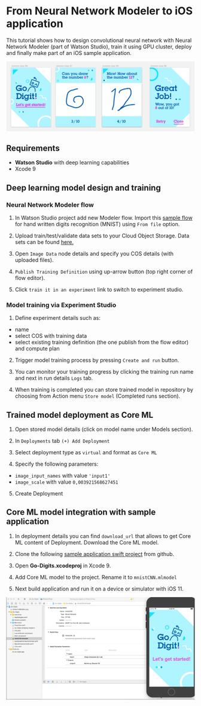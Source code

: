 # From Neural Network Modeler to iOS application

This tutorial shows how to design convolutional neural network with Neural Network Modeler (part of Watson Studio), train it using GPU cluster, deploy and finally make part of an iOS sample application.

<p align="center">
  <img src="Screenshots/app_screens.png" width="800"/>
</p>

## Requirements
- **Watson Studio** with deep learning capabilities
- Xcode 9



## Deep learning model design and training

### Neural Network Modeler flow
1. In Watson Studio project add new Modeler flow. Import this [sample flow](https://dataplatform.ibm.com/docs/content/analyze-data/ml-canvas-nnd-mnist-tutorial.html?audience=wdp&context=analytics
) for hand written digits recognition (MNIST) using  `From file` option.

2. Upload train/test/validate data sets to your Cloud Object Storage. Data sets can be found [here.](https://github.com/pmservice/wml-sample-models/tree/master/keras/mnist/data)

3. Open `Image Data` node details and specify you COS details (with uploaded files).

4. `Publish Training Definition` using up-arrow button (top right corner of flow editor).

5. Click `train it in an experiment` link to switch to experiment studio.

### Model training via Experiment Studio

1. Define experiment details such as:
  - name
  - select COS with training data
  - select existing training definition (the one publish from the flow editor) and compute plan

2. Trigger model training process by pressing `Create and run` button.

3. You can monitor your training progress by clicking the training run name and next in run details `Logs` tab.

4. When training is completed you can store trained model in repository by choosing from Action menu `Store model` (Completed runs section).

## Trained model deployment as Core ML
1. Open stored model details (click on model name under Models section).

2. In `Deployments` tab `(+) Add Deployment`

3. Select deployment type as `virtual` and format as `Core ML`

4. Specify the following parameters:
 - `image_input_names` with value `'input1'`
 - `image_scale` with value `0,003921568627451`

5. Create Deployment


## Core ML model integration with sample application

1. In deployment details you can find `download_url` that allows to get Core ML content of Deployment. Download the Core ML model.

2. Clone the following [sample application swift project](https://github.com/pmservice/go-digits) from github.

3. Open **Go-Digits.xcodeproj** in Xcode 9.

4. Add Core ML model to the project. Rename it to `mnistCNN.mlmodel`

5. Next build application and run it on a device or simulator with iOS 11.

<p align="center">
  <img src="Screenshots/xcode.jpg" width="800"/>
</p>
